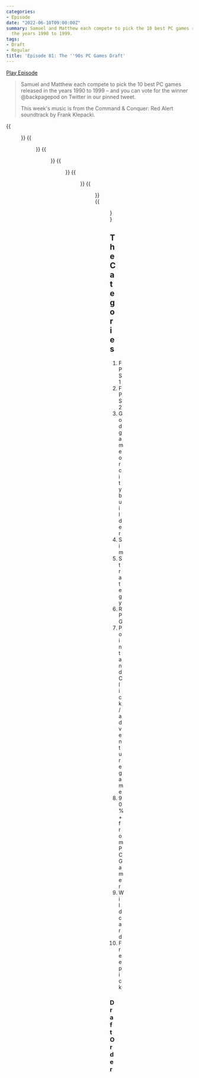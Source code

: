 ```yaml
---
categories:
- Episode
date: "2022-06-10T09:00:00Z"
summary: Samuel and Matthew each compete to pick the 10 best PC games released in
  the years 1990 to 1999.
tags:
- Draft
- Regular
title: 'Episode 81: The ''90s PC Games Draft'
---
```


[Play Episode](https://www.patreon.com/posts/episode-81-90s-67590615)
> Samuel and Matthew each compete to pick the 10 best PC games released in the years 1990 to 1999 – and you can vote for the winner @backpagepod on Twitter in our pinned tweet.
>
> This week's music is from the Command & Conquer: Red Alert soundtrack by Frank Klepacki.

{{<figure 
    src="/assets/images/come-dine-with-samuel.png" 
    alt="Come Dine With Samuel" >}}
{{<figure 
    src="/assets/images/pc-draft-mistake.png" 
    alt="My mistake was assuming Matthew would only pick games he had played." >}}
{{<figure 
    src="/assets/images/predator-draft.jpeg" 
    alt="Dutch Dillon Draft" >}}
{{<figure 
    src="/assets/images/freespace.jpeg" 
    alt="Freespace" >}}
{{<figure 
    src="/assets/images/command-and-conquer-draft.png" 
    alt="An Arrested Development meme" >}}
{{<figure 
    src="/assets/images/pc-games-draft-1.jpeg" 
    caption="Image Credit: JackyBoy34" 
    alt="Image Credit: JackyBoy34" >}}
{{<figure 
    src="/assets/images/pc-games-draft-2.jpeg" 
    caption="Image Credit: JackyBoy34" 
    alt="" >}}

## The Categories
1. FPS 1
2. FPS 2
3. God game or city builder
4. Sim
5. Strategy
6. RPG
7. Point and Click/adventure game
8. 90%+ from PC Gamer
9. Wild card
10. Free pick

### Draft Order

| Player     | Category                         | Pick                                  |
|------------|----------------------------------|---------------------------------------|
| Samuel     | RPG                              | Baldur's Gate                         |
| Matthew    | FPS 1                            | Half-Life                             |
| Matthew    | Sim                              | Star Wars: TIE Fighter                |
| Samuel     | Point and Click / Adventure Game | Grim Fandango                         |
| Samuel     | Strategy                         | Age of Empires 2: Age of Kings        |
| Matthew    | FPS 2                            | Thief Gold                            |
| Matthew    | RPG                              | Planescape: Torment                   |
| Samuel     | FPS 1                            | System Shock 2                        |
| Samuel     | God Game or City Builder         | RollerCoaster Tycoon                  |
| Matthew    | 90%+ from PC Gamer               | Blade Runner                          |
| Matthew    | Strategy                         | Command & Conquer: Red Alert          |
| Samuel     | 90%+ from PC Gamer               | Sid Meier's Alpha Centauri            |
| Samuel     | FPS 2                            | Star Wars Jedi Knight: Dark Forces II |
| Matthew    | God Game or City Builder         | Dungeon Keeper                        |
| Matthew    | Point and Click / Adventure Game | Gabriel Knight 2: The Beast Within    |
| Samuel     | Wild Card                        | FreeSpace 2                           |
| Samuel     | Free Pick                        | StarCraft                             |
| Matthew    | Free Pick                        | The Curse of Monkey Island            |
| Matthew    | Wild Card                        | Trespasser                            |
| Samuel     | Sim                              | Star Wars: X-Wing Alliance            |

### Picks

| Category                         | Samuel                                | Matthew                              |
|----------------------------------|---------------------------------------|--------------------------------------|
| FPS 1                            | System Shock 2                        | Half-Life                            |
| FPS 2                            | Star Wars Jedi Knight: Dark Forces II | Thief Gold                           |
| God Game or City Builder         | RollerCoaster Tycoon                  | Dungeon Keeper                       |
| Sim                              | Star Wars: X-Wing Alliance            | Star Wars: TIE Fighter               |
| Strategy                         | Age of Empires 2: Age of Kings        | Command & Conquer: Red Alert         |
| RPG                              | Baldur's Gate                         | Planescape: Torment                  |
| Point and Click / Adventure Game | Grim Fandango                         | Gabriel Knight 2: The Beast Within   | 
| 90%+ from PC Gamer               | Sid Meier's Alpha Centauri            | Blade Runner                         | 
| Wild Card                        | FreeSpace 2                           | Trespasser                           |
| Free Pick                        | StarCraft                             | The Curse of Monkey Island           |

### Results

- Samuel 40%
- **Matthew 60%**
- (422 votes)

### Lore
- Matthew picks TIE fighter - 45 mins. [Why this was a dagger in the heart](https://fxtwitter.com/BackPagePod/status/1726718306009403488?s=20)